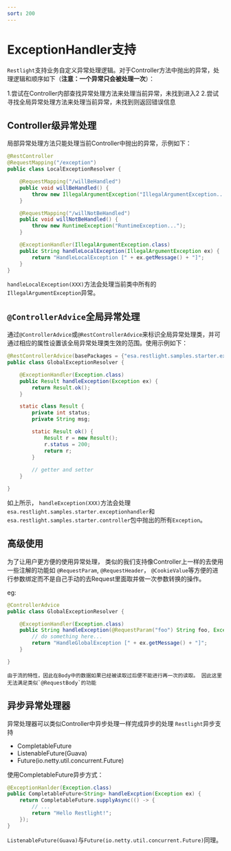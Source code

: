 ```yaml
---
sort: 200
---
```


# ExceptionHandler支持


`Restlight`支持业务自定义异常处理逻辑。对于Controller方法中抛出的异常，处理逻辑和顺序如下（**注意：一个异常只会被处理一次**）：

1.尝试在Controller内部查找异常处理方法来处理当前异常，未找到进入2
2.尝试寻找全局异常处理方法来处理当前异常，未找到则返回错误信息

## Controller级异常处理

局部异常处理方法只能处理当前Controller中抛出的异常，示例如下：

```java
@RestController
@RequestMapping("/exception")
public class LocalExceptionResolver {

    @RequestMapping("/willBeHandled")
    public void willBeHandled() {
        throw new IllegalArgumentException("IllegalArgumentException...");
    }

    @RequestMapping("/willNotBeHandled")
    public void willNotBeHandled() {
        throw new RuntimeException("RuntimeException...");
    }

    @ExceptionHandler(IllegalArgumentException.class)
    public String handleLocalException(IllegalArgumentException ex) {
        return "HandleLocalException [" + ex.getMessage() + "]";
    }
}
```

`handleLocalException(XXX)`方法会处理当前类中所有的`IllegalArgumentException`异常。

## `@ControllerAdvice`全局异常处理
通过`@ControllerAdvice`或`@RestControllerAdvice`来标识全局异常处理类，并可通过相应的属性设置该全局异常处理类生效的范围。使用示例如下：

```java
@RestControllerAdvice(basePackages = {"esa.restlight.samples.starter.exceptionhandler", "esa.restlight.samples.starter.controller"})
public class GlobalExceptionResolver {

    @ExceptionHandler(Exception.class)
    public Result handleException(Exception ex) {
        return Result.ok();
    }

    static class Result {
        private int status;
        private String msg;

        static Result ok() {
            Result r = new Result();
            r.status = 200;
            return r;
        }
        
        // getter and setter
    }

}
```

如上所示， `handleException(XXX)`方法会处理`esa.restlight.samples.starter.exceptionhandler`和`esa.restlight.samples.starter.controller`包中抛出的所有`Exception`。

## 高级使用

为了让用户更方便的使用异常处理， 类似的我们支持像Controller上一样的去使用一些注解的功能如 `@RequestParam`, `@RequestHeader`， `@CookieValue`等方便的进行参数绑定而不是自己手动的去Request里面取并做一次参数转换的操作。

eg:

```java
@ControllerAdvice
public class GlobalExceptionResolver {

    @ExceptionHandler(Exception.class)
    public String handleException(@RequestParam("foo") String foo, Exception ex) {
        // do something here...
        return "HandleGlobalException [" + ex.getMessage() + "]";
    }

}
```

```warning
由于流的特性，因此在Body中的数据如果已经被读取过后便不能进行再一次的读取。 因此这里无法满足类似`@RequestBody`的功能
```

## 异步异常处理器

异常处理器可以类似Controller中异步处理一样完成异步的处理
`Restlight`异步支持
- CompletableFuture
- ListenableFuture(Guava)
- Future(io.netty.util.concurrent.Future)

使用CompletableFuture异步方式：

```java
@ExceptionHanlder(Exception.class)
public CompletableFuture<String> handleExcption(Exception ex) {
    return CompletableFuture.supplyAsync(() -> {
        // ...
        return "Hello Restlight!";
    });
}
```
`ListenableFuture(Guava)`与`Future(io.netty.util.concurrent.Future)`同理。
